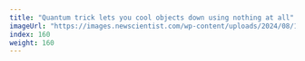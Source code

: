 ```yaml
---
title: "Quantum trick lets you cool objects down using nothing at all"
imageUrl: "https://images.newscientist.com/wp-content/uploads/2024/08/19160033/SEI_217598995.jpg?width=788"
index: 160
weight: 160
---
```


